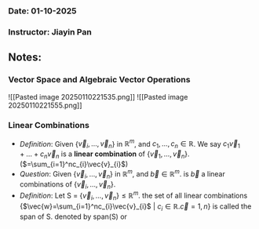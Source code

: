 ### Date: 01-10-2025
### Instructor: Jiayin Pan


## Notes:

### Vector Space and Algebraic Vector Operations
![[Pasted image 20250110221535.png]]
![[Pasted image 20250110221555.png]]

### Linear Combinations
- *Definition*: Given {$\vec{v}_{i},\dots,\vec{v}_{n}$} in $\mathbb{R}^m$, and $c_{1},\dots,c_{n}\in\mathbb{R}$. We say $c_{1}\vec{v}_{1}+\dots+c_{n}\vec{v}_{n}$ is a **linear combination** of {$\vec{v}_{1},\dots,\vec{v}_{n}$}. ($=\sum_{i=1}^nc_{i}\vec{v}_{i}$) 
- *Question*: Given {$\vec{v}_{i},\dots,\vec{v}_{n}$} in $\mathbb{R}^m$, and $\vec{b}\in\mathbb{R}^m$. is $\vec{b}$ a linear combinations of {$\vec{v}_{i},\dots,\vec{v}_{n}$}.
- *Definition*: Let S = {$\vec{v}_{i},\dots,\vec{v}_{n}$}$\leq\mathbb{R}^m$. the set of all linear combinations  
  {$\vec{w}=\sum_{i=1}^nc_{i}\vec{v}_{i}$ | $c_{i}\in\mathbb{R}.\vec{c}=1,n$} is called the span of S. denoted by span(S) or <S>


